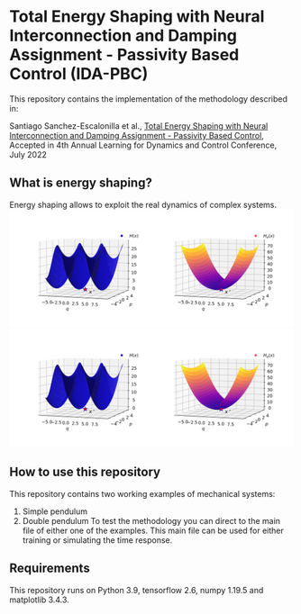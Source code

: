 # Total Energy Shaping with Neural Interconnection and Damping Assignment - Passivity Based Control (IDA-PBC)
This repository contains the implementation of the methodology described in:

Santiago Sanchez-Escalonilla et al., [Total Energy Shaping with Neural Interconnection and Damping Assignment - Passivity Based Control](https://arxiv.org/abs/2112.12999), Accepted in 4th Annual Learning for Dynamics and Control Conference, July 2022

## What is energy shaping?
Energy shaping allows to exploit the real dynamics of complex systems.
![Alt text](./figures/energy_poster2.svg)<img src="./figures/energy_poster2.svg">

## How to use this repository
This repository contains two working examples of mechanical systems:
1. Simple pendulum
2. Double pendulum
To test the methodology you can direct to the main file of either one of the examples. This main file can be used for either training or simulating the time response.

## Requirements
This repository runs on Python 3.9, tensorflow 2.6, numpy 1.19.5 and matplotlib 3.4.3.
